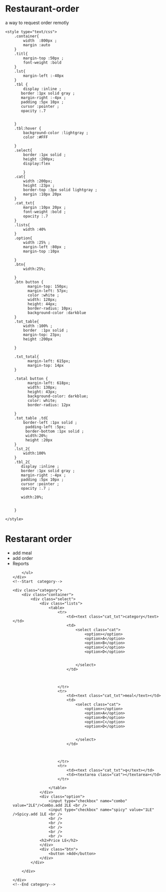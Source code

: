 # Restaurant-order
a way to request order remotly

<html>
<head>
    <title></title>
	<meta charset="utf-8" />

    <style type="text/css">
        .container{
            width  :800px ;
            margin :auto 
        }
        .titl{
            margin-top :50px ;
            font-weight :bold 
        }
        .lst{
            margin-left :-40px
        }
        .tbl {
            display :inline ;
           border :1px solid gray ;
           margin-right :-4px ;
           padding :5px 10px ;
           cursor :pointer ;
           opacity :.7

           
        }
        .tbl:hover {
            background-color :lightgray ;
            color :#FFF

        }
        .select{
            border :1px solid ;
            height :200px;
            display:flex 
        
            }
        .cat{
            width :200px;
            height :23px ;
            border-top :3px solid lightgray ;
            margin :10px 20px
        }
        .cat_txt{
            margin :10px 20px ;
            font-weight :bold ;
            opacity :.7
        }
        .lists{
            width :40%
        }
        .option{
            width :25% ;
            margin-left :80px ;
            margin-top :10px
      
        }
        .btn{
            width:25%;
           
        }
        .btn button {
              margin-top: 150px;
              margin-left: 57px;
              color :white ;
              width: 128px;
              height: 44px;
              border-radius: 10px;
              background-color :darkblue 
        }
        .tot_table{
            width :100% ;
            border  :1px solid ;
            margin-top: 23px;
            height :200px
            
        }
   
        .txt_total{
              margin-left: 615px;
              margin-top: 14px
        }

        .total button {
              margin-left: 618px;
              width: 130px;
              height: 43px;
              background-color: darkblue;
              color: white;
              border-radius: 12px

        }
        .tot_table .td{
            border-left :1px solid ;
             padding-left :5px;
             border-bottom :1px solid ;
             width:20%;
             height :20px
        }
        .lst_2{
            width:100%
        }
        .tbl_2{
           display :inline ;
           border :1px solid gray ;
           margin-right :-4px ;
           padding :5px 10px ;
           cursor :pointer ;
           opacity :.7 ;

           width:20%;


        }

    </style>


</head> 
<body>
    <div class="container">
        <h1 class="titl"> Restarant order</h1>
        <ul class="lst">
            <li class="tbl">add meal</li>
            <li class="tbl">add order</li>
            <li class="tbl">Reports</li>

        </ul>
    </div>
    <!--Start  category-->

    <div class="category">
        <div class="container">
            <div class="select">
                <div class="lists">
                    <table>
                        <tr>
                            <td><text class="cat_txt">category</text></td>
                            <td>
                                <select class="cat">
                                    <option></option>
                                    <option>A</option>
                                    <option>B</option>
                                    <option>C</option>
                                    <option>D</option>


                                </select>
                            </td>



                        </tr>
                        <tr>
                            <td><text class="cat_txt">meal</text></td>
                            <td>
                                <select class="cat">
                                    <option></option>
                                    <option>A</option>
                                    <option>B</option>
                                    <option>C</option>
                                    <option>D</option>


                                </select>
                            </td>



                        </tr>
                        <tr>
                            <td><text class="cat_txt">q</text></td>
                            <td><textarea class="cat"></textarea></td>
                        </tr>

                    </table>
                </div>
                <div class="option">
                    <input type="checkbox" name="combo" value="2LE"/>Combo.add 2LE <br /> 
                    <input type="checkbox" name="spicy" value="1LE" />Spicy.add 1LE <br />
                    <br />
                    <br />
                    <br />
                    <br />
                    <br />
                <h2>Price LE</h2>
                </div>
                <div class="btn">
                    <button >Add</button>
                </div>
            </div>

        </div>

    </div>
    <!--End category-->

</body>
</html>
